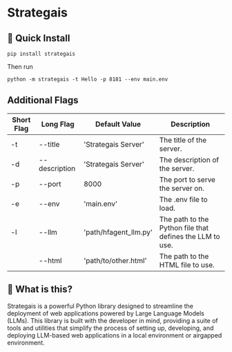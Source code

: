 # Strategais

## 🚀 Quick Install

```pip install strategais```

Then run 

```python -m strategais -t Hello -p 8181 --env main.env```

## Additional Flags

| Short Flag | Long Flag | Default Value | Description |
|------------|-----------|---------------|-------------|
| -t | --title | 'Strategais Server' | The title of the server. |
| -d | --description | 'Strategais Server' | The description of the server. |
| -p | --port | 8000 | The port to serve the server on. |
| -e | --env | 'main.env' | The .env file to load. |
| -l | --llm | 'path/hfagent_llm.py' | The path to the Python file that defines the LLM to use. |
| | --html | 'path/to/other.html' | The path to the HTML file to use. |

## 🤔 What is this?

Strategais is a powerful Python library designed to streamline the deployment of web applications powered by Large Language Models (LLMs). This library is built with the developer in mind, providing a suite of tools and utilities that simplify the process of setting up, developing, and deploying LLM-based web applications in a local environment or airgapped environment.

